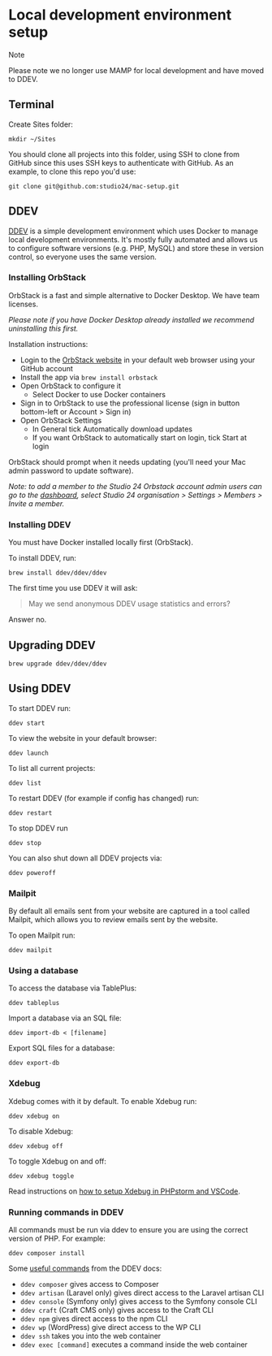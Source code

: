 # Local development environment setup

> [!NOTE]  
> Please note we no longer use MAMP for local development and have moved to DDEV.

## Terminal

Create Sites folder:

```shell
mkdir ~/Sites
```

You should clone all projects into this folder, using SSH to clone from GitHub since this uses SSH keys to authenticate 
with GitHub. As an example, to clone this repo you'd use: 

```shell
git clone git@github.com:studio24/mac-setup.git
```

## DDEV

[DDEV](https://ddev.readthedocs.io/en/stable/) is a simple development environment which uses Docker to manage local 
development environments. It's mostly fully automated and allows us to configure software versions (e.g. PHP, MySQL) 
and store these in version control, so everyone uses the same version.

### Installing OrbStack

OrbStack is a fast and simple alternative to Docker Desktop. We have team licenses.

_Please note if you have Docker Desktop already installed we recommend uninstalling this first._

Installation instructions:

* Login to the [OrbStack website](https://orbstack.dev/) in your default web browser using your GitHub account
* Install the app via `brew install orbstack`
* Open OrbStack to configure it
    * Select Docker to use Docker containers
* Sign in to OrbStack to use the professional license (sign in button bottom-left or Account > Sign in)
* Open OrbStack Settings
    * In General tick Automatically download updates
  * If you want OrbStack to automatically start on login, tick Start at login

OrbStack should prompt when it needs updating (you'll need your Mac admin password to update software).

_Note: to add a member to the Studio 24 Orbstack account admin users can go to the [dashboard](https://orbstack.dev/dashboard), 
select Studio 24 organisation > Settings > Members > Invite a member._

### Installing DDEV

You must have Docker installed locally first (OrbStack).

To install DDEV, run:

```shell
brew install ddev/ddev/ddev
```

The first time you use DDEV it will ask:

> May we send anonymous DDEV usage statistics and errors?

Answer no.

## Upgrading DDEV

```shell
brew upgrade ddev/ddev/ddev
```

## Using DDEV

To start DDEV run:

```shell
ddev start
```

To view the website in your default browser:

```shell
ddev launch
```

To list all current projects:

```shell
ddev list
```

To restart DDEV (for example if config has changed) run:

```shell
ddev restart
```

To stop DDEV run

```shell
ddev stop
```

You can also shut down all DDEV projects via:

```shell
ddev poweroff
```

### Mailpit

By default all emails sent from your website are captured in a tool called Mailpit, which allows you to review emails sent by the website.

To open Mailpit run:

```shell
ddev mailpit
```

### Using a database

To access the database via TablePlus:

```shell
ddev tableplus
```

Import a database via an SQL file:

```shell
ddev import-db < [filename]
```

Export SQL files for a database:

```shell
ddev export-db
```

### Xdebug

Xdebug comes with it by default. To enable Xdebug run:

```shell
ddev xdebug on
```

To disable Xdebug:

```shell
ddev xdebug off
```

To toggle Xdebug on and off:

```shell
ddev xdebug toggle
```

Read instructions on [how to setup Xdebug in PHPstorm and VSCode](https://ddev.readthedocs.io/en/stable/users/debugging-profiling/step-debugging/).

### Running commands in DDEV
All commands must be run via ddev to ensure you are using the correct version of PHP. For example:

```shell
ddev composer install
```

Some [useful commands](https://ddev.readthedocs.io/en/stable/users/usage/cli/#lots-of-other-commands) from the DDEV docs:

* `ddev composer` gives access to Composer
* `ddev artisan` (Laravel only) gives direct access to the Laravel artisan CLI
* `ddev console` (Symfony only) gives access to the Symfony console CLI
* `ddev craft` (Craft CMS only) gives access to the Craft CLI
* `ddev npm` gives direct access to the npm CLI
* `ddev wp` (WordPress) give direct access to the WP CLI
* `ddev ssh` takes you into the web container
* `ddev exec [command]` executes a command inside the web container
